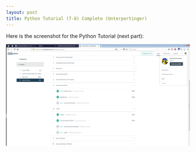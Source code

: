 ```yaml
---
layout: post
title: Python Tutorial (7-8) Complete (Unterpertinger)
---
```



Here is the screenshot for the Python Tutorial (next part):

![](../img/Unterpertinger/Unterpertinger_python78.png)
